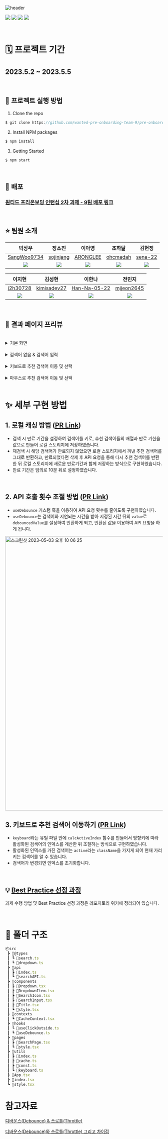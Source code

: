 ![header](https://capsule-render.vercel.app/api?type=waving&color=gradient&height=300&section=header&text=원티드%20프리온보딩%202차%20과제%209팀%20&fontSize=50)

<p>
<img src="https://img.shields.io/badge/React-61DAFB?style=flat-square&logo=React&logoColor=black"/>
<img src="https://img.shields.io/badge/Typescript-3178C6?style=flat-square&logo=Typescript&logoColor=white"/>
<img src="https://img.shields.io/badge/styled components-DB7093?style=flat-square&logo=styled-components&logoColor=white"/>
<img src="https://img.shields.io/badge/axios-5A29E4?style=flat-square&logo=axios&logoColor=white">
</p>

<br/>

# 🗓️ 프로젝트 기간

## 2023.5.2 ~ 2023.5.5

<br/>

## 📌 프로젝트 실행 방법

1. Clone the repo

```javascript
$ git clone https://github.com/wanted-pre-onboarding-team-9/pre-onboarding-10th-2-9.git
```

2. Install NPM packages

```javascript
$ npm install
```

3. Getting Started

```javascript
$ npm start
```

<br/>

## 🚀 배포

### [원티드 프리온보딩 인턴십 2차 과제 - 9팀 배포 링크](https://추가필요/)

<br/>

## ⭐️ 팀원 소개

|                          박상우                           |                           장소진                           |                          이아영                           |                          조하닮                           |                           김현정                           |
| :-------------------------------------------------------: | :--------------------------------------------------------: | :-------------------------------------------------------: | :-------------------------------------------------------: | :--------------------------------------------------------: |
|       [SangWoo9734](https://github.com/SangWoo9734)       |         [sojinjang](https://github.com/sojinjang)          |          [ARONGLEE](https://github.com/ARONGLEE)          |          [ohcmadah](https://github.com/ohcmadah)          |           [sena-22](https://github.com/sena-22)            |
| ![](https://avatars.githubusercontent.com/u/49917043?v=4) | ![](https://avatars.githubusercontent.com/u/111125577?v=4) | ![](https://avatars.githubusercontent.com/u/74637336?v=4) | ![](https://avatars.githubusercontent.com/u/52340070?v=4) | ![](https://avatars.githubusercontent.com/u/110877564?v=4) |

|                          이지현                           |                          김성현                           |                          이한나                           |                           전민지                           |
| :-------------------------------------------------------: | :-------------------------------------------------------: | :-------------------------------------------------------: | :--------------------------------------------------------: |
|          [j2h30728](https://github.com/j2h30728)          |       [kimisadev27](https://github.com/kimisadev27)       |      [Han-Na-05-22](https://github.com/Han-Na-05-22)      |        [mjjeon2645](https://github.com/mjjeon2645)         |
| ![](https://avatars.githubusercontent.com/u/60846068?v=4) | ![](https://avatars.githubusercontent.com/u/34756233?v=4) | ![](https://avatars.githubusercontent.com/u/97869178?v=4) | ![](https://avatars.githubusercontent.com/u/104840243?v=4) |

<br/>

## 👀 결과 페이지 프리뷰

<br/>

<details>
<summary>기본 화면</summary>
<div markdown="1">
<img width="1170" alt="기본 화면" src="추가 필요">
</div>
</details>
<br/>
<details>
<summary>검색어 없음 & 검색어 입력</summary>
<div markdown="2">
<img alt="검색어 입력" src="추가 필요"/>
</div>
</details>
<br/>
<details>
<summary>키보드로 추천 검색어 이동 및 선택</summary>
<div markdown="3">
<img alt="키보드로 추천 검색어 이동 및 선택" src="추가 필요"/>
</div>
</details>
<br/>
<details>
<summary>마우스로 추천 검색어 이동 및 선택</summary>
<div markdown="4">
<img alt="마우스로 추천 검색어 이동 및 선택" src="추가 필요"/>
</div>
</details>

<br/>

# ✨ 세부 구현 방법

## 1. 로컬 캐싱 방법 ([PR Link](https://수정필요))

- 검색 시 만료 기간을 설정하여 검색어를 키로, 추천 검색어들의 배열과 만료 기한을 값으로 만들어 로컬 스토리지에 저장하였습니다.
- 재검색 시 해당 검색어가 만료되지 않았으면 로컬 스토리지에서 꺼낸 추천 검색어를 그대로 반환하고, 만료되었다면 삭제 후 API 요청을 통해 다시 추천 검색어를 반환한 뒤 로컬 스토리지에 새로운 만료기간과 함께 저장하는 방식으로 구현하였습니다.
- 만료 기간은 임의로 10분 뒤로 설정하였습니다.

<br/>

## 2. API 호출 횟수 조절 방법 ([PR Link](https://수정필요))

- `useDebounce` 커스텀 훅을 이용하여 API 요청 횟수를 줄이도록 구현하였습니다.
- `useDebounce`는 검색어와 지연되는 시간을 받아 지정된 시간 뒤의 `value`로 `debouncedValue`를 설정하여 반환하게 되고, 반환된 값을 이용하여 API 요청을 하게 됩니다.

<img width="873" alt="스크린샷 2023-05-03 오후 10 06 25" src="https://user-images.githubusercontent.com/110877564/235924723-5c949e43-c7b1-4271-a57b-6f71ab2c2bdd.png">

<br/>

## 3. 키보드로 추천 검색어 이동하기 ([PR Link](https://수정필요))

- `keyboard`라는 유틸 파일 안에 `calcActiveIndex` 함수를 만들어서 방향키에 따라 활성화된 검색어의 인덱스를 계산한 뒤 조절하는 방식으로 구현하였습니다.
- 활성화된 인덱스를 가진 검색어는 `active`라는 `className`을 가지게 되어 현재 가리키는 검색어를 알 수 있습니다.
- 검색어가 변경되면 인덱스를 초기화합니다.

<br/>

## 💡 [Best Practice 선정 과정](https://github.com/wanted-pre-onboarding-team-9/pre-onboarding-10th-2-9/wiki/%F0%9F%93%9D-Pre-Onboarding-10th-9%ED%8C%80-%EA%B3%BC%EC%A0%9C-2)

과제 수행 방법 및 Best Practice 선정 과정은 레포지토리 위키에 정리되어 있습니다.

<br/>

# 📂 폴더 구조

```javascript
📦src
 ┣ 📂@types
 ┃ ┗ 📜search.ts
 ┃ ┗ 📜dropdown.ts
 ┣ 📂api
 ┃ ┣ 📜index.ts
 ┃ ┗ 📜searchAPI.ts
 ┣ 📂components
 ┃ ┣ 📜Dropdown.tsx
 ┃ ┣ 📜DropdownItem.tsx
 ┃ ┣ 📜SearchIcon.tsx
 ┃ ┣ 📜SearchInput.tsx
 ┃ ┣ 📜Title.tsx
 ┃ ┗ 📜style.tsx
 ┣ 📂contexts
 ┃ ┗ 📜CacheContext.tsx
 ┣ 📂hooks
 ┃ ┗ 📜useClickOutside.ts
 ┃ ┗ 📜useDebounce.ts
 ┣ 📂pages
 ┃ ┣ 📜SearchPage.tsx
 ┃ ┗ 📜style.tsx
 ┣ 📂utils
 ┃ ┣ 📜index.ts
 ┃ ┣ 📜cache.ts
 ┃ ┣ 📜const.ts
 ┃ ┗ 📜keyboard.ts
 ┣ 📜App.tsx
 ┣ 📜index.tsx
 ┗ 📜style.tsx
```

# 참고자료

[디바운스(Debounce) & 쓰로틀(Throttle)](https://ye-yo.github.io/til/2022/03/29/debounce-throttle.html)

[디바운스(Debounce)와 쓰로틀(Throttle) 그리고 차이점](https://webclub.tistory.com/607)
